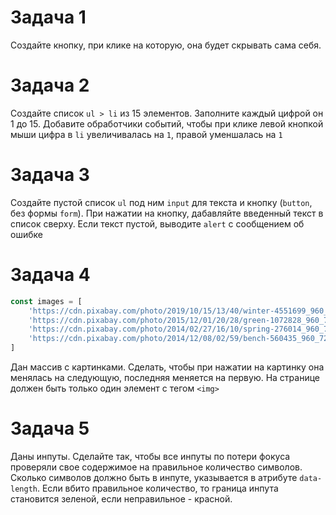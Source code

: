 # Задача 1

Создайте кнопку, при клике на которую, она будет скрывать сама себя.

# Задача 2

Создайте список `ul > li` из 15 элементов. Заполните каждый цифрой он 1 до 15. 
Добавите обработчики событий, чтобы при клике левой кнопкой мыши цифра в `li` увеличивалась на `1`, правой уменшалась на `1`

# Задача 3

Создайте пустой список `ul` под ним `input` для текста и кнопку (`button`, без формы `form`).
При нажатии на кнопку, дабавляйте введенный текст в список сверху.
Если текст пустой, выводите `alert` с сообщением об ошибке

# Задача 4

```javascript
const images = [
    'https://cdn.pixabay.com/photo/2019/10/15/13/40/winter-4551699_960_720.jpg',
    'https://cdn.pixabay.com/photo/2015/12/01/20/28/green-1072828_960_720.jpg',
    'https://cdn.pixabay.com/photo/2014/02/27/16/10/spring-276014_960_720.jpg',
    'https://cdn.pixabay.com/photo/2014/12/08/02/59/bench-560435_960_720.jpg'
]
```
Дан массив с картинками. Сделать, чтобы при нажатии на картинку она менялась на следующую, последняя меняется на первую. На странице должен быть только один элемент с тегом `<img>`

# Задача 5

Даны инпуты. Сделайте так, чтобы все инпуты по потери фокуса проверяли свое содержимое на правильное количество символов. Сколько символов должно быть в инпуте, указывается в атрибуте `data-length`. Если вбито правильное количество, то граница инпута становится зеленой, если неправильное - красной.
